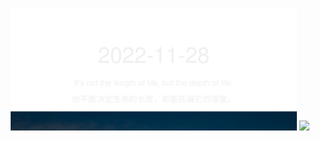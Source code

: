 <!-- [START DAILY SAYING] -->
<!-- Please keep comment here to allow auto-update -->
<p align="center">
  <img src="assets/daily-saying/2022-11-28.svg" height="196"/>
  <img src="https://dots365.herokuapp.com?d=2022-11-28" height="196"/>
</p>
<!-- [END DAILY SAYING] -->

<!-- <p align="center">
<img alt="profile views" src="https://komarev.com/ghpvc/?username=bubkoo&color=brightgreen&style=flat-square&label=PROFILE+VIEWS" />
</p> -->
